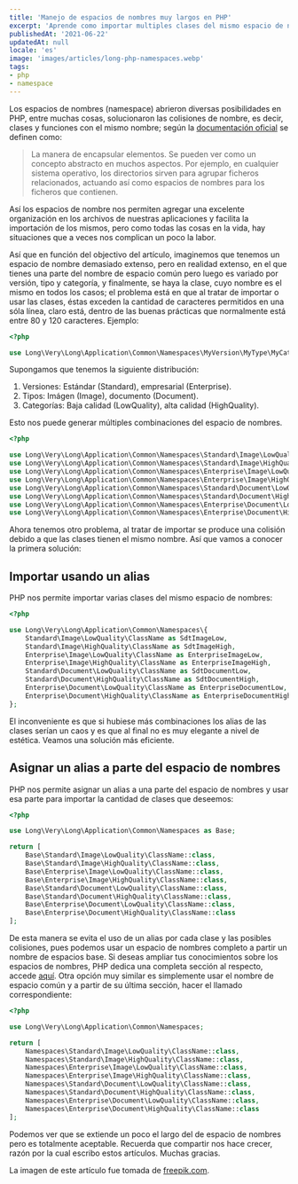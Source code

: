 ```yaml
---
title: 'Manejo de espacios de nombres muy largos en PHP'
excerpt: 'Aprende como importar multiples clases del mismo espacio de nombres o namespace, y a manejar espacios de nombres muy largos en PHP.'
publishedAt: '2021-06-22'
updatedAt: null
locale: 'es'
image: 'images/articles/long-php-namespaces.webp'
tags:
- php
- namespace
---
```

Los espacios de nombres (namespace) abrieron diversas posibilidades en PHP, entre muchas cosas, solucionaron las colisiones de nombre, es decir, clases y funciones con el mismo nombre; según la [documentación oficial](https://www.php.net/manual/es/language.namespaces.php) se definen como:

> La manera de encapsular elementos. Se pueden ver como un concepto abstracto en muchos aspectos. Por ejemplo, en cualquier sistema operativo, los directorios sirven para agrupar ficheros relacionados, actuando así como espacios de nombres para los ficheros que contienen. 

Así los espacios de nombre nos permiten agregar una excelente organización en los archivos de nuestras aplicaciones y facilita la importación de los mismos, pero como todas las cosas en la vida, hay situaciones que a veces nos complican un poco la labor.

Así que en función del objectivo del artículo, imaginemos que tenemos un espacio de nombre demasiado extenso, pero en realidad extenso, en el que tienes una parte del nombre de espacio común pero luego es variado por versión, tipo y categoría, y finalmente, se haya la clase, cuyo nombre es el mismo en todos los casos; el problema está en que al tratar de importar o usar las clases, éstas exceden la cantidad de caracteres permitidos en una sóla línea, claro está, dentro de las buenas prácticas que normalmente está entre 80 y 120 caracteres. Ejemplo:

```php
<?php

use Long\Very\Long\Application\Common\Namespaces\MyVersion\MyType\MyCategory\ClassName;
```

Supongamos que tenemos la siguiente distribución:

1.  Versiones: Estándar (Standard), empresarial (Enterprise).
2.  Tipos: Imágen (Image), documento (Document).
3.  Categorías: Baja calidad (LowQuality), alta calidad (HighQuality).

Esto nos puede generar múltiples combinaciones del espacio de nombres.

```php
<?php

use Long\Very\Long\Application\Common\Namespaces\Standard\Image\LowQuality\ClassName;
use Long\Very\Long\Application\Common\Namespaces\Standard\Image\HighQuality\ClassName;
use Long\Very\Long\Application\Common\Namespaces\Enterprise\Image\LowQuality\ClassName;
use Long\Very\Long\Application\Common\Namespaces\Enterprise\Image\HighQuality\ClassName;
use Long\Very\Long\Application\Common\Namespaces\Standard\Document\LowQuality\ClassName;
use Long\Very\Long\Application\Common\Namespaces\Standard\Document\HighQuality\ClassName;
use Long\Very\Long\Application\Common\Namespaces\Enterprise\Document\LowQuality\ClassName;
use Long\Very\Long\Application\Common\Namespaces\Enterprise\Document\HighQuality\ClassName;
```
Ahora tenemos otro problema, al tratar de importar se produce una colisión debido a que las clases tienen el mismo nombre. Así que vamos a conocer la primera solución:

## Importar usando un alias

PHP nos permite importar varias clases del mismo espacio de nombres:

```php
<?php

use Long\Very\Long\Application\Common\Namespaces\{
    Standard\Image\LowQuality\ClassName as SdtImageLow,
    Standard\Image\HighQuality\ClassName as SdtImageHigh,
    Enterprise\Image\LowQuality\ClassName as EnterpriseImageLow,
    Enterprise\Image\HighQuality\ClassName as EnterpriseImageHigh,
    Standard\Document\LowQuality\ClassName as SdtDocumentLow,
    Standard\Document\HighQuality\ClassName as SdtDocumentHigh,
    Enterprise\Document\LowQuality\ClassName as EnterpriseDocumentLow,
    Enterprise\Document\HighQuality\ClassName as EnterpriseDocumentHigh
};
```

El inconveniente es que si hubiese más combinaciones los alias de las clases serían un caos y es que al final no es muy elegante a nivel de estética. Veamos una solución más eficiente.

<article-ad></article-ad>

## Asignar un alias a parte del espacio de nombres

PHP nos permite asignar un alias a una parte del espacio de nombres y usar esa parte para importar la cantidad de clases que deseemos:

```php
<?php

use Long\Very\Long\Application\Common\Namespaces as Base;

return [
    Base\Standard\Image\LowQuality\ClassName::class,
    Base\Standard\Image\HighQuality\ClassName::class,
    Base\Enterprise\Image\LowQuality\ClassName::class,
    Base\Enterprise\Image\HighQuality\ClassName::class,
    Base\Standard\Document\LowQuality\ClassName::class,
    ﻿Base\Standard\Document\HighQuality\ClassName::class,
    Base\Enterprise\Document\LowQuality\ClassName::class,
    Base\Enterprise\Document\HighQuality\ClassName::class
];
```

De esta manera se evita el uso de un alias por cada clase y las posibles colisiones, pues podemos usar un espacio de nombres completo a partir un nombre de espacios base. Si deseas ampliar tus conocimientos sobre los espacios de nombres, PHP dedica una completa sección al respecto, accede [aquí](https://www.php.net/manual/es/language.namespaces.php). Otra opción muy similar es simplemente usar el nombre de espacio común y a partir de su última sección, hacer el llamado correspondiente:

```php
<?php

use Long\Very\Long\Application\Common\Namespaces;

return [
    Namespaces\Standard\Image\LowQuality\ClassName::class,
    Namespaces\Standard\Image\HighQuality\ClassName::class,
    Namespaces\Enterprise\Image\LowQuality\ClassName::class,
    Namespaces\Enterprise\Image\HighQuality\ClassName::class,
    Namespaces\Standard\Document\LowQuality\ClassName::class,
    ﻿Namespaces\Standard\Document\HighQuality\ClassName::class,
    Namespaces\Enterprise\Document\LowQuality\ClassName::class,
    Namespaces\Enterprise\Document\HighQuality\ClassName::class
];
```

Podemos ver que se extiende un poco el largo del de espacio de nombres pero es totalmente aceptable. Recuerda que compartir nos hace crecer, razón por la cual escribo estos artículos. Muchas gracias.

La imagen de este artículo fue tomada de [freepik.com](https://www.freepik.com/free-photos-vectors/folder).